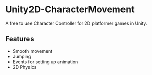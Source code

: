 # Unity2D-CharacterMovement
A free to use Character Controller for 2D platformer games in Unity.



## Features
- Smooth movement
- Jumping
- Events for setting up animation
- 2D Physics
